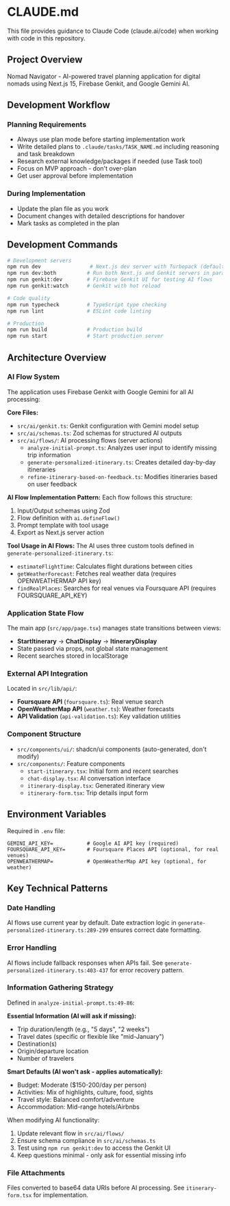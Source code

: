 # CLAUDE.md

This file provides guidance to Claude Code (claude.ai/code) when working with code in this repository.

## Project Overview
Nomad Navigator - AI-powered travel planning application for digital nomads using Next.js 15, Firebase Genkit, and Google Gemini AI.

## Development Workflow

### Planning Requirements
- Always use plan mode before starting implementation work
- Write detailed plans to `.claude/tasks/TASK_NAME.md` including reasoning and task breakdown
- Research external knowledge/packages if needed (use Task tool)
- Focus on MVP approach - don't over-plan
- Get user approval before implementation

### During Implementation
- Update the plan file as you work
- Document changes with detailed descriptions for handover
- Mark tasks as completed in the plan

## Development Commands

```bash
# Development servers
npm run dev                # Next.js dev server with Turbopack (default port 9002)
npm run dev:both          # Run both Next.js and Genkit servers in parallel
npm run genkit:dev        # Firebase Genkit UI for testing AI flows
npm run genkit:watch      # Genkit with hot reload

# Code quality
npm run typecheck         # TypeScript type checking
npm run lint              # ESLint code linting

# Production
npm run build             # Production build
npm run start             # Start production server
```

## Architecture Overview

### AI Flow System
The application uses Firebase Genkit with Google Gemini for all AI processing:

**Core Files:**
- `src/ai/genkit.ts`: Genkit configuration with Gemini model setup
- `src/ai/schemas.ts`: Zod schemas for structured AI outputs
- `src/ai/flows/`: AI processing flows (server actions)
  - `analyze-initial-prompt.ts`: Analyzes user input to identify missing trip information
  - `generate-personalized-itinerary.ts`: Creates detailed day-by-day itineraries
  - `refine-itinerary-based-on-feedback.ts`: Modifies itineraries based on user feedback

**AI Flow Implementation Pattern:**
Each flow follows this structure:
1. Input/Output schemas using Zod
2. Flow definition with `ai.defineFlow()`
3. Prompt template with tool usage
4. Export as Next.js server action

**Tool Usage in AI Flows:**
The AI uses three custom tools defined in `generate-personalized-itinerary.ts`:
- `estimateFlightTime`: Calculates flight durations between cities
- `getWeatherForecast`: Fetches real weather data (requires OPENWEATHERMAP API key)
- `findRealPlaces`: Searches for real venues via Foursquare API (requires FOURSQUARE_API_KEY)

### Application State Flow
The main app (`src/app/page.tsx`) manages state transitions between views:
- **StartItinerary** → **ChatDisplay** → **ItineraryDisplay**
- State passed via props, not global state management
- Recent searches stored in localStorage

### External API Integration
Located in `src/lib/api/`:
- **Foursquare API** (`foursquare.ts`): Real venue search
- **OpenWeatherMap API** (`weather.ts`): Weather forecasts
- **API Validation** (`api-validation.ts`): Key validation utilities

### Component Structure
- `src/components/ui/`: shadcn/ui components (auto-generated, don't modify)
- `src/components/`: Feature components
  - `start-itinerary.tsx`: Initial form and recent searches
  - `chat-display.tsx`: AI conversation interface
  - `itinerary-display.tsx`: Generated itinerary view
  - `itinerary-form.tsx`: Trip details input form

## Environment Variables
Required in `.env` file:
```
GEMINI_API_KEY=           # Google AI API key (required)
FOURSQUARE_API_KEY=       # Foursquare Places API (optional, for real venues)
OPENWEATHERMAP=           # OpenWeatherMap API key (optional, for weather)
```

## Key Technical Patterns

### Date Handling
AI flows use current year by default. Date extraction logic in `generate-personalized-itinerary.ts:289-299` ensures correct date formatting.

### Error Handling
AI flows include fallback responses when APIs fail. See `generate-personalized-itinerary.ts:403-437` for error recovery pattern.

### Information Gathering Strategy
Defined in `analyze-initial-prompt.ts:49-86`:

**Essential Information (AI will ask if missing):**
- Trip duration/length (e.g., "5 days", "2 weeks")
- Travel dates (specific or flexible like "mid-January")
- Destination(s)
- Origin/departure location
- Number of travelers

**Smart Defaults (AI won't ask - applies automatically):**
- Budget: Moderate ($150-200/day per person)
- Activities: Mix of highlights, culture, food, sights
- Travel style: Balanced comfort/adventure
- Accommodation: Mid-range hotels/Airbnbs

When modifying AI functionality:
1. Update relevant flow in `src/ai/flows/`
2. Ensure schema compliance in `src/ai/schemas.ts`
3. Test using `npm run genkit:dev` to access the Genkit UI
4. Keep questions minimal - only ask for essential missing info

### File Attachments
Files converted to base64 data URIs before AI processing. See `itinerary-form.tsx` for implementation.